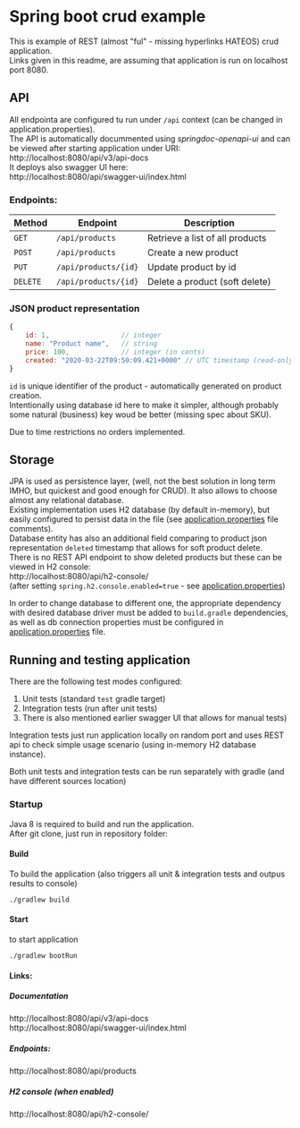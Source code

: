 # Spring boot crud example 

This is example of REST (almost "ful" - missing hyperlinks HATEOS) crud application.  
Links given in this readme, are assuming that application is run on localhost port 8080.

## API

All endpointa are configured tu run under `/api` context (can be changed in application.properties).  
The API is automatically docummented using *springdoc-openapi-ui* and can be viewed after starting application under URI:  
http://localhost:8080/api/v3/api-docs  
It deploys also swagger UI here:  
http://localhost:8080/api/swagger-ui/index.html

### Endpoints:  


 Method   | Endpoint             | Description
 ---------|----------------------|--------------
 `GET`    | `/api/products`      | Retrieve a list of all products
 `POST`   | `/api/products`      | Create a new product
 `PUT`    | `/api/products/{id}` | Update product by id  
 `DELETE` | `/api/products/{id}` | Delete a product (soft delete)



### JSON product representation
```javascript
{
    id: 1,                  // integer
    name: "Product name",   // string
    price: 100,             // integer (in cents)
    created: "2020-03-22T09:50:09.421+0000" // UTC timestamp (read-only)
}
```
`id` is unique identifier of the product - automatically generated on product creation.  
Intentionally using database id here to make it simpler, although probably some natural (business) key woud be better (missing spec about SKU).  

Due to time restrictions no orders implemented.

## Storage
JPA is used as persistence layer, (well, not the best solution in long term IMHO, but quickest and good enough for CRUD). It also allows to choose almost any relational database.  
Existing implementation uses H2 database (by default in-memory), but easily configured to persist data in the file (see [application.properties](src/main/resources/application.properties) file comments).  
Database entity has also an additional field comparing to product json representation `deleted` timestamp that allows for soft product delete.   
There is no REST API endpoint to show deleted products but these can be viewed in H2 console:  
http://localhost:8080/api/h2-console/  
(after setting `spring.h2.console.enabled=true` - see [application.properties](src/main/resources/application.properties))  

In order to change database to different one, the appropriate dependency with desired database driver must be added to `build.gradle` dependencies, as well as db connection properties must be configured in [application.properties](src/main/resources/application.properties) file.


## Running and testing application

There are the following test modes configured:
1. Unit tests (standard `test` gradle target)
2. Integration tests (run after unit tests)
3. There is also mentioned earlier swagger UI that allows for manual tests)

Integration tests just run application locally on random port and uses REST api to check simple usage scenario (using in-memory H2 database instance).  

Both unit tests and integration tests can be run separately with gradle (and have different sources location)

### Startup
Java 8 is required to build and run the application.  
After git clone, just run in repository folder:  

#### Build
To build the application (also triggers all unit & integration tests and outpus results to console)
```
./gradlew build
```

#### Start
to start application
```
./gradlew bootRun
```

#### Links:  
##### Documentation
http://localhost:8080/api/v3/api-docs  
http://localhost:8080/api/swagger-ui/index.html  
##### Endpoints:
http://localhost:8080/api/products
##### H2 console (when enabled)
http://localhost:8080/api/h2-console/
